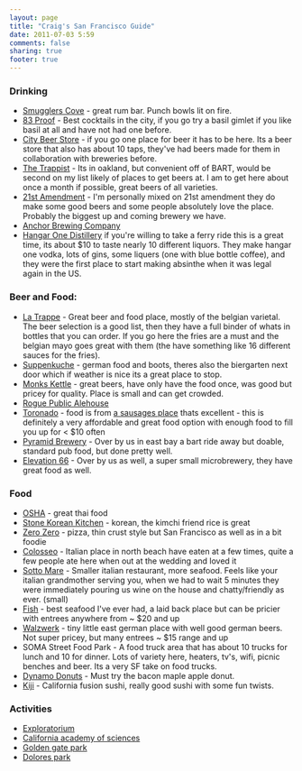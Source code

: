 ```yaml
---
layout: page
title: "Craig's San Francisco Guide"
date: 2011-07-03 5:59
comments: false
sharing: true
footer: true
---
```


### Drinking

* [Smugglers Cove](http://www.yelp.com/biz/smugglers-cove-san-francisco#query:smugglers%20cover) - great rum bar. Punch bowls lit on fire.
* [83 Proof](http://www.yelp.com/biz/83-proof-san-francisco) - Best cocktails in the city, if you go try a basil gimlet if you like basil at all and have not had one before.
* [City Beer Store](http://www.yelp.com/biz/city-beer-store-san-francisco) - if you go one place for beer it has to be here. Its a beer store that also has about 10 taps, they've had beers made for them in collaboration with breweries before. 
* [The Trappist](http://www.yelp.com/biz/the-trappist-oakland) - Its in oakland, but convenient off of BART, would be second on my list likely of places to get beers at. I am to get here about once a month if possible, great beers of all varieties. 
* [21st Amendment](http://www.yelp.com/biz/21st-amendment-brewery-san-francisco) - I'm personally mixed on 21st amendment they do make some good beers and some people absolutely love the place. Probably the biggest up and coming brewery we have.
* [Anchor Brewing Company](http://www.yelp.com/biz/anchor-brewing-company-san-francisco#query:21st%20Amendment%20Brewery)
* [Hangar One Distillery](http://www.yelp.com/biz/hangar-one-alameda-3#query:distillery) if you're willing to take a ferry ride this is a great time, its about $10 to taste nearly 10 different liquors. They make hangar one vodka, lots of gins, some liquers (one with blue bottle coffee), and they were the first place to start making absinthe when it was legal again in the US.

### Beer and Food:

* [La Trappe](http://www.yelp.com/biz/la-trappe-san-francisco-2) - Great beer and food place, mostly of the belgian varietal. The beer selection is a good list, then they have a full binder of whats in bottles that you can order. If you go here the fries are a must and the belgian mayo goes great with them (the have something like 16 different sauces for the fries).
* [Suppenkuche](http://www.yelp.com/biz/suppenk%C3%BCche-san-francisco-2#query:walzwek) - german food and boots, theres also the biergarten next door which if weather is nice its a great place to stop.
* [Monks Kettle](http://www.yelp.com/biz/the-monks-kettle-san-francisco) - great beers, have only have the food once, was good but pricey for quality. Place is small and can get crowded.
* [Rogue Public Alehouse](http://www.yelp.com/biz/rogue-ales-public-house-san-francisco#query:21st%20Amendment%20Brewery)
* [Toronado](http://www.yelp.com/biz/toronado-san-francisco#query:21st%20Amendment%20Brewery) - food is from [a sausages place]((http://rosamundesausagegrill.com/)) thats excellent  - this is definitely a very affordable and great food option with enough food to fill you up for < $10 often
* [Pyramid Brewery](#) - Over by us in east bay a bart ride away but doable, standard pub food, but done pretty well.
* [Elevation 66](#) - Over by us as well, a super small microbrewery, they have great food as well.

### Food

* [OSHA](http://www.yelp.com/biz/osha-thai-san-francisco-3) - great thai food
* [Stone Korean Kitchen](http://www.yelp.com/biz/stone-korean-kitchen-san-francisco-2) - korean, the kimchi friend rice is great
* [Zero Zero](http://www.yelp.com/biz/zero-zero-san-francisco) - pizza, thin crust style but San Francisco as well as in a bit foodie
* [Colosseo](http://www.yelp.com/biz/colosseo-ristorante-and-bar-italiano-san-francisco) - Italian place in north beach have eaten at a few times, quite a few people ate here when out at the wedding and loved it
* [Sotto Mare](http://www.yelp.com/biz/sotto-mare-san-francisco) - Smaller italian restaurant, more seafood. Feels like your italian grandmother serving you, when we had to wait 5 minutes they were immediately pouring us wine on the house and chatty/friendly as ever. (small)
* [Fish](http://www.yelp.com/biz/fish-sausalito) - best seafood I've ever had, a laid back place but can be pricier with entrees anywhere from ~ $20 and up
* [Walzwerk](http://www.yelp.com/biz/walzwerk-san-francisco#query:walzwek) - tiny little east german place with well good german beers. Not super pricey, but many entrees ~ $15 range and up
* SOMA Street Food Park - A food truck area that has about 10 trucks for lunch and 10 for dinner. Lots of variety here, heaters, tv's, wifi, picnic benches and beer. Its a very SF take on food trucks.
* [Dynamo Donuts](http://www.dynamodonut.com/) - Must try the bacon maple apple donut.
* [Kiji](http://www.kijirestaurant.com/) - California fusion sushi, really good sushi with some fun twists.

### Activities

* [Exploratorium](#)
* [California academy of sciences](#)
* [Golden gate park](#)
* [Dolores park](#)
